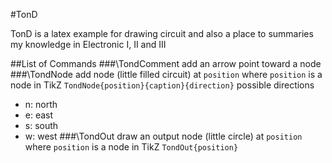 #TonD

TonD is a latex example for drawing circuit and also a place to summaries my knowledge in Electronic I, II and III

##List of Commands
###\TondComment
add an arrow point toward a node
###\TondNode
add node (little filled circuit) at `position` where `position` is a node in TikZ
`TondNode{position}{caption}{direction}`
possible directions
- n: north
- e: east
- s: south
- w: west
###\TondOut
draw an output node (little circle) at `position` where `position` is a node in TikZ
`TondOut{position}`

